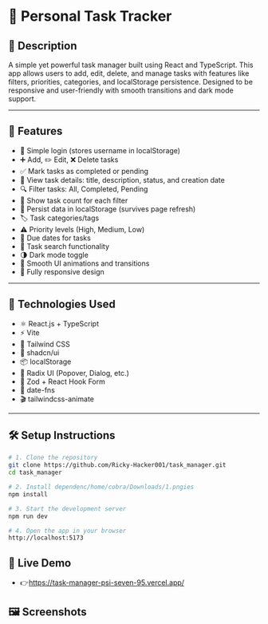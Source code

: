 # 📝 Personal Task Tracker

## 📖 Description

A simple yet powerful task manager built using React and TypeScript. This app allows users to add, edit, delete, and manage tasks with features like filters, priorities, categories, and localStorage persistence. Designed to be responsive and user-friendly with smooth transitions and dark mode support.

---

## 🚀 Features

- 🔐 Simple login (stores username in localStorage)
- ➕ Add, ✏️ Edit, ❌ Delete tasks
- ✅ Mark tasks as completed or pending
- 📄 View task details: title, description, status, and creation date
- 🔍 Filter tasks: All, Completed, Pending
- 🔢 Show task count for each filter
- 💾 Persist data in localStorage (survives page refresh)
- 🏷 Task categories/tags
- ⚠️ Priority levels (High, Medium, Low)
- 📅 Due dates for tasks
- 🔎 Task search functionality
- 🌗 Dark mode toggle
- 🎨 Smooth UI animations and transitions
- 📱 Fully responsive design

---

## 🧰 Technologies Used

 - ⚛️ React.js + TypeScript
 - ⚡ Vite
 - 🎨 Tailwind CSS
 - 🧩 shadcn/ui
 - 📦 localStorage
 - 🧠 Radix UI (Popover, Dialog, etc.)
 - 🧮 Zod + React Hook Form
 - 📅 date-fns
 - 🎬 tailwindcss-animate

---

## 🛠 Setup Instructions

```bash
# 1. Clone the repository
git clone https://github.com/Ricky-Hacker001/task_manager.git
cd task_manager

# 2. Install dependenc/home/cobra/Downloads/1.pngies
npm install

# 3. Start the development server
npm run dev

# 4. Open the app in your browser
http://localhost:5173

```
## 🔗 Live Demo
 - 👉https://task-manager-psi-seven-95.vercel.app/

## 🖼 Screenshots
